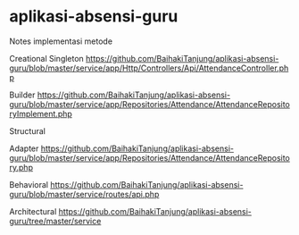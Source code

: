 # aplikasi-absensi-guru

Notes implementasi metode

Creational
Singleton
https://github.com/BaihakiTanjung/aplikasi-absensi-guru/blob/master/service/app/Http/Controllers/Api/AttendanceController.php

Builder
https://github.com/BaihakiTanjung/aplikasi-absensi-guru/blob/master/service/app/Repositories/Attendance/AttendanceRepositoryImplement.php

Structural

Adapter
https://github.com/BaihakiTanjung/aplikasi-absensi-guru/blob/master/service/app/Repositories/Attendance/AttendanceRepository.php

Behavioral
https://github.com/BaihakiTanjung/aplikasi-absensi-guru/blob/master/service/routes/api.php

Architectural
https://github.com/BaihakiTanjung/aplikasi-absensi-guru/tree/master/service
